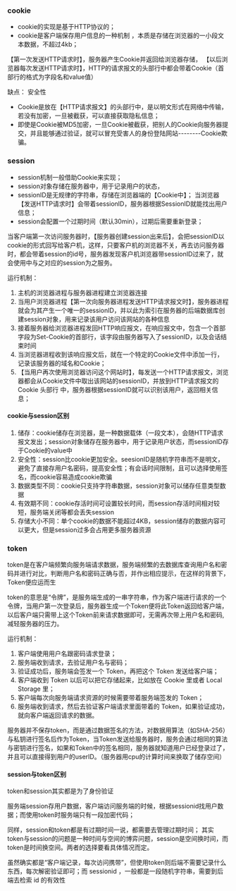 ### cookie
- cookie的实现是基于HTTP协议的；
- cookie是客户端保存用户信息的一种机制 ，本质是存储在浏览器的一小段文本数据，不超过4kb；

【第一次发送HTTP请求时】，服务器产生Cookie并返回给浏览器存储，
【以后浏览器每次发送HTTP请求时】，HTTP的请求报文的头部行中都会带着Cookie（首部行的格式为字段名和value值）

缺点： 安全性
- Cookie是放在【HTTP请求报文】的头部行中，是以明文形式在网络中传输，若没有加密，一旦被截获，可以直接获取隐私信息；
- 即使是Cookie被MD5加密，一旦Cookie被截获，把别人的Cookie向服务器提交，并且能够通过验证，就可以冒充受害人的身份登陆网站--------Cookie欺骗。

### session
- session机制一般借助Cookie来实现；
- session对象存储在服务器中，用于记录用户的状态，
- sessionID是无规律的字符串，存储在浏览器端的【Cookie中】；
当浏览器【发送HTTP请求时】会带着sessionID，服务器根据SessionID就能找出用户信息；
- session会配置一个过期时间（默认30min），过期后需要重新登录；

当客户端第一次访问服务器时，【服务器创建session出来后】，会把sessionID以cookie的形式回写给客户机，这样，只要客户机的浏览器不关，再去访问服务器时，都会带着session的id号，服务器发现客户机浏览器带sessionID过来了，就会使用中与之对应的session为之服务。

运行机制：
1. 主机的浏览器进程与服务器进程建立浏览器连接
2. 当用户浏览器进程【第一次向服务器进程发送HTTP请求报文时】，服务器进程就会为其产生一个唯一的sessionID，并以此为索引在服务器的后端数据库创建session对象，用来记录该用户访问该网站的各种信息
3. 接着服务器给浏览器进程发回HTTP响应报文，在响应报文中，包含一个首部字段为Set-Cookie的首部行，该字段由服务器写入了sessionID，以及会话结束时间
4. 当浏览器进程收到该响应报文后，就在一个特定的Cookie文件中添加一行，记录该服务器的域名和Cookie；
5. 【当用户再次使用浏览器访问这个网站时】，每发送一个HTTP请求报文，浏览器都会从Cookie文件中取出该网站的sessionID，并放到HTTP请求报文的Cookie 头部行 中，服务器根据sessionID就可以识别该用户，返回相关信息；

#### cookie与session区别
1. 储存：cookie储存在浏览器，是一种数据载体（一段文本），会随HTTP请求报文发出；session对象储存在服务器中，用于记录用户状态，而sessionID存于Cookie的value中
2. 安全性：session比cookie更加安全。seesionID是随机字符串而不是明文，避免了直接存用户名密码，提高安全性；有会话时间限制，且可以选择使用签名，而cookie容易造成cookie欺骗
3. 数据类型不同：cookie只支持字符串数据，session对象可以储存任意类型数据
4. 有效期不同：cookie存活时间可设置较长时间，而session存活时间相对较短，服务端关闭等都会丢失session
5. 存储大小不同：单个cookie的数据不能超过4KB，session储存的数据内容可以更大，但是session过多会占用更多服务器资源

### token
token是在客户端频繁向服务端请求数据，服务端频繁的去数据库查询用户名和密码并进行对比，判断用户名和密码正确与否，并作出相应提示，在这样的背景下，Token便应运而生

token的意思是“令牌”，是服务端生成的一串字符串，作为客户端进行请求的一个令牌，当用户第一次登录后，服务器生成一个Token便将此Token返回给客户端，以后客户端只需带上这个Token前来请求数据即可，无需再次带上用户名和密码,减轻服务器的压力。

运行机制：
1. 客户端使用用户名跟密码请求登录；
2. 服务端收到请求，去验证用户名与密码；
3. 验证成功后，服务端会签发一个 Token，再把这个 Token 发送给客户端；
4. 客户端收到 Token 以后可以把它存储起来，比如放在 Cookie 里或者 Local Storage 里；
5. 客户端每次向服务端请求资源的时候需要带着服务端签发的 Token；
6. 服务端收到请求，然后去验证客户端请求里面带着的 Token，如果验证成功，就向客户端返回请求的数据。

服务器并不保存token，而是通过数据签名的方法，对数据用算法（如SHA-256）与私钥进行签名后作为Token，当Token发送给服务器时，服务会通过相同的算法与密钥进行签名，如果和Token中的签名相同，服务器就知道用户已经登录过了，并且可以直接得到用户的userID。（服务器用cpu的计算时间来换取了储存空间）

#### session与token区别
token和session其实都是为了身份验证

服务端session存用户数据，客户端访问服务端的时候，根据sessionid找用户数据；而使用token时服务端只有一段加密代码；

同样，session和token都是有过期时间一说，都需要去管理过期时间；
其实token与session的问题是一种时间与空间的博弈问题，session是空间换时间，而token是时间换空间。两者的选择要看具体情况而定。

虽然确实都是“客户端记录，每次访问携带”，但使用token则后端不需要记录什么东西，每次解密验证即可；而 sessionid ，一般都是一段随机字符串，需要到后端去检索 id 的有效性
